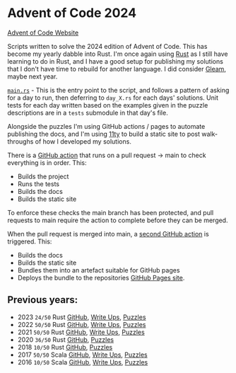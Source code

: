 # Advent of Code 2024

[Advent of Code Website](https://adventofcode.com/)

Scripts written to solve the 2024 edition of Advent of Code. This has become my yearly dabble into Rust. I'm once
again using [Rust](https://rustlang.org) as I still have learning to do in Rust, and I have a good setup for
publishing my solutions that I don't have time to rebuild for another language. I did consider
[Gleam](https://gleam.run/), maybe next year.

[`main.rs`](./src/main.rs) - This is the entry point to the script, and follows a pattern of asking for a day to run,
then deferring to `day_X.rs` for each days' solutions. Unit tests for each day written based on the examples given in
the puzzle descriptions are in a `tests` submodule in that day's file.

Alongside the puzzles I'm using GitHub actions / pages to automate publishing the docs, and I'm using
[11ty](https://www.11ty.dev) to build a static site to post walk-throughs of how I developed my solutions.

There is a [GitHub action](./.github/workflows/check-build.yml) that runs on a pull request -> main to check everything
is in order. This:

- Builds the project
- Runs the tests
- Builds the docs
- Builds the static site

To enforce these checks the main branch has been protected, and pull requests to main require the action to complete
before they can be merged.

When the pull request is merged into main, a [second GitHub action](./.github/workflows/rust-docs.yml) is triggered.
This:

- Builds the docs
- Builds the static site
- Bundles them into an artefact suitable for GitHub pages
- Deploys the bundle to the repositories [GitHub Pages site](https://kamioftea.github.io/advent-of-code-2024).

## Previous years:

- 2023 `24/50` Rust [GitHub](https://github.com/kamioftea/advent-of-code-2023),
  [Write Ups](https://kamioftea.github.io/advent-of-code-2023/),
  [Puzzles](https://adventofcode.com/2023)
- 2022 `50/50` Rust [GitHub](https://github.com/kamioftea/advent-of-code-2022),
  [Write Ups](https://kamioftea.github.io/advent-of-code-2022/),
  [Puzzles](https://adventofcode.com/2022)
- 2021 `50/50` Rust [GitHub](https://github.com/kamioftea/advent-of-code-2021),
  [Write Ups](https://kamioftea.github.io/advent-of-code-2021/),
  [Puzzles](https://adventofcode.com/2021)
- 2020 `36/50` Rust [GitHub](https://github.com/kamioftea/advent-of-code-2020),
  [Puzzles](https://adventofcode.com/2020)
- 2018 `10/50` Rust [GitHub](https://github.com/kamioftea/advent-of-code-2018),
  [Puzzles](https://adventofcode.com/2018)
- 2017 `50/50` Scala [GitHub](https://github.com/kamioftea/advent-of-code-2017),
  [Write Ups](https://blog.goblinoid.co.uk/tag/advent-of-code-2017/),
  [Puzzles](https://adventofcode.com/2017)
- 2016 `10/50` Scala [GitHub](https://github.com/kamioftea/advent-of-code-2016),
  [Write Ups](https://kamioftea.github.io/advent-of-code-2016/),
  [Puzzles](https://adventofcode.com/2016)
  
